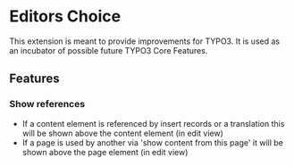 Editors Choice
================

This extension is meant to provide improvements for TYPO3.
It is used as an incubator of possible future TYPO3 Core Features.

Features
--------

### Show references

- If a content element is referenced by insert records or a translation this will be shown above the content element (in edit view)
- If a page is used by another via 'show content from this page' it will be shown above the page element (in edit view)


